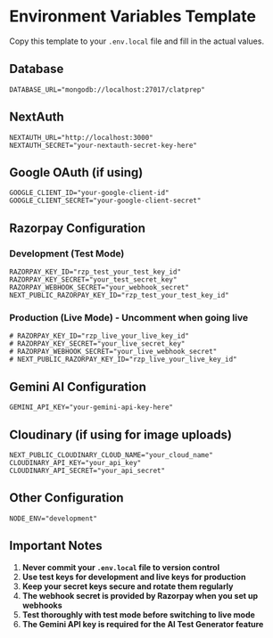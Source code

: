 # Environment Variables Template

Copy this template to your `.env.local` file and fill in the actual values.

## Database

```env
DATABASE_URL="mongodb://localhost:27017/clatprep"
```

## NextAuth

```env
NEXTAUTH_URL="http://localhost:3000"
NEXTAUTH_SECRET="your-nextauth-secret-key-here"
```

## Google OAuth (if using)

```env
GOOGLE_CLIENT_ID="your-google-client-id"
GOOGLE_CLIENT_SECRET="your-google-client-secret"
```

## Razorpay Configuration

### Development (Test Mode)

```env
RAZORPAY_KEY_ID="rzp_test_your_test_key_id"
RAZORPAY_KEY_SECRET="your_test_secret_key"
RAZORPAY_WEBHOOK_SECRET="your_webhook_secret"
NEXT_PUBLIC_RAZORPAY_KEY_ID="rzp_test_your_test_key_id"
```

### Production (Live Mode) - Uncomment when going live

```env
# RAZORPAY_KEY_ID="rzp_live_your_live_key_id"
# RAZORPAY_KEY_SECRET="your_live_secret_key"
# RAZORPAY_WEBHOOK_SECRET="your_live_webhook_secret"
# NEXT_PUBLIC_RAZORPAY_KEY_ID="rzp_live_your_live_key_id"
```

## Gemini AI Configuration

```env
GEMINI_API_KEY="your-gemini-api-key-here"
```

## Cloudinary (if using for image uploads)

```env
NEXT_PUBLIC_CLOUDINARY_CLOUD_NAME="your_cloud_name"
CLOUDINARY_API_KEY="your_api_key"
CLOUDINARY_API_SECRET="your_api_secret"
```

## Other Configuration

```env
NODE_ENV="development"
```

## Important Notes

1. **Never commit your `.env.local` file to version control**
2. **Use test keys for development and live keys for production**
3. **Keep your secret keys secure and rotate them regularly**
4. **The webhook secret is provided by Razorpay when you set up webhooks**
5. **Test thoroughly with test mode before switching to live mode**
6. **The Gemini API key is required for the AI Test Generator feature**
